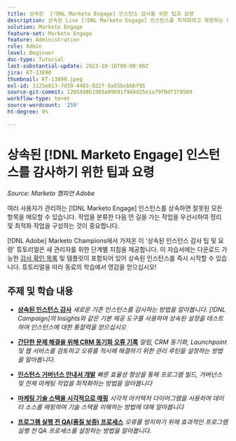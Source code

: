 ```yaml
---
title: 상속된  [!DNL Marketo Engage] 인스턴스 감사를 위한 팁과 요령
description: 상속된 Live [!DNL Marketo Engage] 인스턴스를 최적화하고 확장하는 방법을 알아봅니다.
solution: Marketo Engage
feature-set: Marketo Engage
feature: Administration
role: Admin
level: Beginner
doc-type: Tutorial
last-substantial-update: 2023-10-16T00:00:00Z
jira: KT-13890
thumbnail: KT-13890.jpeg
exl-id: 3125e813-7d39-4403-922f-5a55bcbbbf95
source-git-commit: 1205848b1985a99b91f9d4d25e1a79f0df379589
workflow-type: tm+mt
source-wordcount: '259'
ht-degree: 0%

---
```


# 상속된 [!DNL Marketo Engage] 인스턴스를 감사하기 위한 팁과 요령

*Source: Marketo 챔피언 Adobe*

여러 사용자가 관리하는 [!DNL Marketo Engage] 인스턴스를 상속하면 잘못된 모든 항목을 메모할 수 있습니다. 작업을 분류한 다음 먼 길을 가는 작업을 우선시하여 정리 및 최적화 작업을 구성하는 것이 중요합니다.

[!DNL Adobe] Marketo Champions에서 가져온 이 &#39;상속된 인스턴스 감사 팁 및 요령&#39; 튜토리얼은 새 관리자를 위한 단계별 지침을 제공합니다. 이 자습서에는 다운로드 가능한 [감사 확인 목록](https://experienceleague.adobe.com/docs/marketo/using/getting-started-with-marketo/inheriting-a-marketo-engage-instance/where-to-start.html?lang=ko) 및 템플릿이 포함되어 있어 상속된 인스턴스를 즉시 시작할 수 있습니다. 튜토리얼을 따라 동료의 학습에서 영감을 얻으십시오!

## 주제 및 학습 내용

* **[상속된 인스턴스 감사](/help/marketo-tutorial-inherited-instance/audit-an-inherted-instance.md)**
  *새로운 기존 인스턴스를 감사하는 방법을 알아봅니다. [!DNL Campaign]의 Insights와 같은 기본 제공 도구를 사용하여 상속된 설정을 테스트하여 인스턴스에 대한 통찰력을 얻으십시오*

* **[간단한 문제 해결을 위해 CRM 동기화 오류 기록](/help/marketo-tutorial-inherited-instance/log-crm-sync-errors-for-easy-troubleshooting.md)**
  *알림, CRM 동기화, Launchpoint 및 웹 서비스를 검토하고 오류를 적시에 해결하기 위한 관리 루틴을 설정하는 방법을 알아봅니다.*

* **[인스턴스 거버넌스 안내서 개발](/help/marketo-tutorial-inherited-instance/develop-an-instance-governance-guide.md)**
  *빠른 효율성 향상을 통해 프로그램 빌드, 거버넌스 및 전체 마케팅 작업을 최적화하는 방법을 알아봅니다*

* **[마케팅 기술 스택을 시각적으로 매핑](/help/marketo-tutorial-inherited-instance/create-a-visual-data-flow-diagram.md)**
  *시각적 아키텍처 다이어그램을 사용하여 데이터 소스를 매핑하여 기술 스택을 이해하는 방법에 대해 알아봅니다*

* **[프로그램 실행 전 QA(품질 보증) 프로세스](/help/marketo-tutorial-inherited-instance/essential-program-pre-launch-qa.md)**
  *오류를 방지하기 위해 효과적인 프로그램 실행 전 QA 프로세스를 설정하는 방법을 알아봅니다.*
